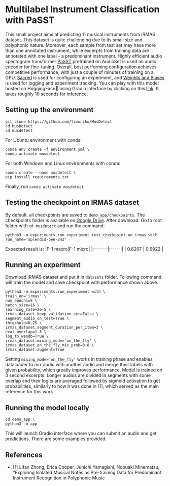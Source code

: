
# Multilabel Instrument Classification with PaSST

This small project aims at predicting 11 musical instruments from IRMAS dataset. This dataset is quite challenging due to its small size and polyphonic nature. Moreover, each sample from test set may have more than one annotated instrument, while excerpts from training data are annotated with one label - a predominant instrument. Highly efficient audio spectogram transformer [PaSST](https://github.com/kkoutini/PaSST) pretrained on AudioSet is used an audio encoder for fine-tuning. Overall, best performing configuration achieves competitive performance, with just a couple of minutes of training on a GPU. 
[Sacred](https://github.com/IDSIA/sacred) is used for configuring an experiment, and [Weights and Biases](https://wandb.ai/site/experiment-tracking/) is used for logging and experiment tracking.
You can play with this model hosted on HuggingFace🤗 using Gradio interface by clicking on this [link](https://huggingface.co/spaces/timoniko42/musdetect). It takes roughly 10 seconds for inference.

## Setting up the environment

```
git clone https://github.com/timoniko/MusDetect
cd MusDetect
cd musdetect
```
For Ubuntu environment with conda:
```
conda env create -f environment.yml \
conda activate musdetect
```
For both Windows and Linux environments with conda:
```
conda create --name musdetect \
pip install requirements.txt
```

Finally, run ```conda activate musdetect```

## Testing the checkpoint on IRMAS dataset

By default, all checkpoints are saved to ```demo_app/checkpoints```. 
The checkpoints folder  is available on [Google Drive](https://drive.google.com/drive/folders/1gnkKI74vLNXb_3TacYpSxyWIeaAAV7Pj?usp=sharing).
After download: Go to root folder with ```cd musdetect``` and run the command:

```
python3 -m experiments.run_experiment test_checkpoint_on_irmas with run_name='splendid-bee-242'
```

Expected result is:
|F-1 macro|F-1 micro| 
|:------:|:-----:|
| 0.6207  | 0.6922 |


## Running an experiment

Download IRMAS dataset and put it in ```datasets``` folder. 
Following command will  train the model and save checkpoint with performance shown above.

```
python3 -m experiments.run_experiment with \
train_on='irmas' \
num_epochs=5 \
batch_size=16 \
learning_rate=2e-5 \
irmas_dataset.keep_validation_set=False \
segment_audio_on_test=True \
threshold=0.25 \
irmas_dataset.segment_duration_per_item=3 \
eval_overlap=1.5 \
log_to_wandb=True \
irmas_dataset.mixing_mode='on_the_fly' \
irmas_dataset.on_the_fly_mix_prob=0.8 \
irmas_dataset.augment=True
```

Setting ```mixing_mode='on_the_fly'``` works in training phase and enables dataloader to mix audio with another audio and merge their labels with given probability, which greatly improves performance. Model is trained on 3 second excerpts. Longer audios are divided in segments with some overlap and their logits are averaged followed by sigmoid activation to get probabilities, similarly to how it was done in [1], which served as the main reference for this work.


## Running the model locally

```
cd demo_app \
python3 -m app
```

This will launch Gradio interface where you can submit an audio and get predictions. There are some examples provided.


## References
- [1] Lifan Zhong, Erica Cooper, Junichi Yamagishi, Nobuaki Minematsu, “Exploring Isolated Musical Notes as Pre-training Data for Predominant Instrument Recognition in Polyphonic Music


